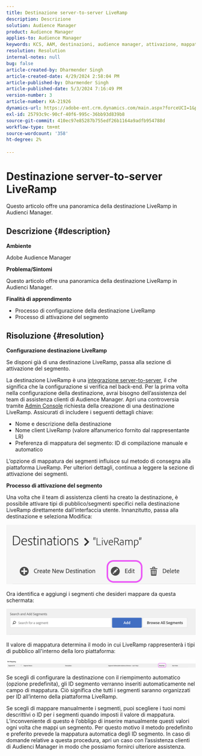 ```yaml
---
title: Destinazione server-to-server LiveRamp
description: Descrizione
solution: Audience Manager
product: Audience Manager
applies-to: Audience Manager
keywords: KCS, AAM, destinazioni, audience manager, attivazione, mappature, S2S, server-to-server
resolution: Resolution
internal-notes: null
bug: false
article-created-by: Dharmender Singh
article-created-date: 4/29/2024 2:58:04 PM
article-published-by: Dharmender Singh
article-published-date: 5/3/2024 7:16:49 PM
version-number: 3
article-number: KA-21926
dynamics-url: https://adobe-ent.crm.dynamics.com/main.aspx?forceUCI=1&pagetype=entityrecord&etn=knowledgearticle&id=690836e1-3806-ef11-9f8a-6045bd034c54
exl-id: 25793c9c-90cf-40f6-995c-36bb93d839b8
source-git-commit: 410ec97e85287b755edf26b1164a9adfb954788d
workflow-type: tm+mt
source-wordcount: '358'
ht-degree: 2%

---
```


# Destinazione server-to-server LiveRamp


Questo articolo offre una panoramica della destinazione LiveRamp in Audienci Manager.

## Descrizione {#description}


<b>Ambiente</b>

Adobe Audience Manager

<b>Problema/Sintomi</b>

Questo articolo offre una panoramica della destinazione LiveRamp in Audienci Manager.

<b>Finalità di apprendimento</b>

- Processo di configurazione della destinazione &#x200B;&#x200B;&#x200B;&#x200B;&#x200B;&#x200B;&#x200B;LiveRamp
- Processo di attivazione del segmento



## Risoluzione {#resolution}


<b>Configurazione destinazione LiveRamp</b>

Se disponi già di una destinazione LiveRamp, passa alla sezione di attivazione del segmento. 

La destinazione LiveRamp è una [integrazione server-to-server](https://experienceleague.adobe.com/docs/audience-manager/user-guide/features/destinations/device-based/device-based-destinations-list.html?lang=en), il che significa che la configurazione si verifica nel back-end. Per la prima volta nella configurazione della destinazione, avrai bisogno dell’assistenza del team di assistenza clienti di Audience Manager. Apri una controversia tramite [Admin Console](https://adminconsole.adobe.com/) richiesta della creazione di una destinazione LiveRamp. Assicurati di includere i seguenti dettagli chiave:

- Nome e descrizione della destinazione
- Nome client LiveRamp (valore alfanumerico fornito dal rappresentante LR)
- Preferenza di mappatura del segmento: ID di compilazione manuale e automatico


L’opzione di mappatura dei segmenti influisce sul metodo di consegna alla piattaforma LiveRamp. Per ulteriori dettagli, continua a leggere la sezione di attivazione dei segmenti.



<b>Processo di attivazione del segmento</b>

Una volta che il team di assistenza clienti ha creato la destinazione, è possibile attivare tipi di pubblico/segmenti specifici nella destinazione LiveRamp direttamente dall’interfaccia utente. Innanzitutto, passa alla destinazione e seleziona Modifica:

![](assets/bd9e9cba-89e3-ed11-a7c7-6045bd0065b6.png)



Ora identifica e aggiungi i segmenti che desideri mappare da questa schermata:

![](assets/d96041d3-89e3-ed11-a7c7-6045bd0065b6.png)

Il valore di mappatura determina il modo in cui LiveRamp rappresenterà i tipi di pubblico all&#39;interno della loro piattaforma: 

![](assets/75158bf1-89e3-ed11-a7c7-6045bd0065b6.png)

Se scegli di configurare la destinazione con il riempimento automatico (opzione predefinita), gli ID segmento verranno inseriti automaticamente nel campo di mappatura. Ciò significa che tutti i segmenti saranno organizzati per ID all’interno della piattaforma LiveRamp.

Se scegli di mappare manualmente i segmenti, puoi scegliere i tuoi nomi descrittivi o ID per i segmenti quando imposti il valore di mappatura. L’inconveniente di questo è l’obbligo di inserire manualmente questi valori ogni volta che mappi un segmento. Per questo motivo il metodo predefinito e preferito prevede la mappatura automatica degli ID segmento. In caso di domande relative a questa procedura, apri un caso con l’assistenza clienti di Audienci Manager in modo che possiamo fornirci ulteriore assistenza.
